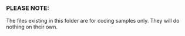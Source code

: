 ### PLEASE NOTE:

The files existing in this folder are for coding samples only. They will do nothing on their own. 

